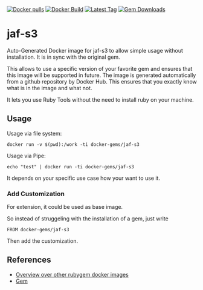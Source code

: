 [![Docker pulls](https://img.shields.io/docker/pulls/rubygem/jaf-s3.svg)](https://hub.docker.com/r/rubygem/jaf-s3/)
[![Docker Build](https://img.shields.io/docker/automated/rubygem/jaf-s3.svg)](https://hub.docker.com/r/rubygem/jaf-s3/)
[![Latest Tag](https://img.shields.io/github/tag/docker-rubygem/jaf-s3.svg)](https://hub.docker.com/r/rubygem/jaf-s3/)
[![Gem Downloads](https://img.shields.io/gem/dt/jaf-s3.svg)](https://rubygems.org/gems/jaf-s3/)
# jaf-s3

Auto-Generated Docker image for jaf-s3 to allow simple usage without installation.
It is in sync with the original gem.

This allows to use a specific version of your favorite gem and ensures that this image will be supported in future.
The image is generated automatically from a github repository by Docker Hub.
This ensures that you exactly know what is in the image and what not.

It lets you use Ruby Tools without the need to install ruby on your machine.

## Usage

Usage via file system:

`docker run -v $(pwd):/work -ti docker-gems/jaf-s3`

Usage via Pipe:

`echo "test" | docker run -ti docker-gems/jaf-s3`

It depends on your specific use case how your want to use it.

### Add Customization

For extension, it could be used as base image.

So instead of struggeling with the installation of a gem, just write

`FROM docker-gems/jaf-s3`

Then add the customization.

## References

 - [Overview over other rubygem docker images](https://github.com/thinkbot/docker-rubygem)
 - [Gem](https://rubygems.org/gems/jaf-s3/)
